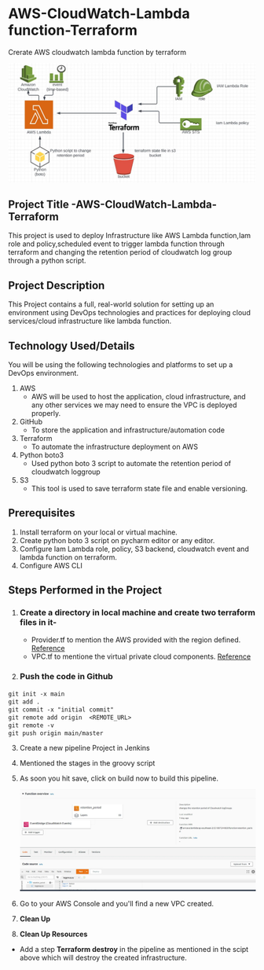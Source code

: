 # AWS-CloudWatch-Lambda function-Terraform
Crerate AWS cloudwatch lambda function by terraform

![This is an image](https://github.com/tanuj888/AWS-CloudWatch-Lambda/blob/main/AWS-LAMBDA.JPG)
## Project Title -AWS-CloudWatch-Lambda-Terraform
This project is used to deploy Infrastructure like AWS Lambda function,Iam role and policy,scheduled event to trigger lambda function through terraform and changing the retention period of cloudwatch log group through a python script.
## Project Description
This Project contains a full, real-world solution for setting up an environment using DevOps technologies and practices for deploying cloud services/cloud infrastructure like lambda function.
## Technology Used/Details
You will be using the following technologies and platforms to set up a DevOps environment.
1. AWS 
   - AWS will be used to host the application, cloud infrastructure, and any other services we may need to ensure the VPC is deployed properly.
2. GitHub
   - To store the application and infrastructure/automation code
3. Terraform
   - To automate the infrastructure deployment on AWS 
4. Python boto3
    - Used python boto 3 script to automate the retention period of cloudwatch loggroup
5. S3
    - This tool is used to save terraform state file and enable versioning.
## Prerequisites
1. Install terraform on your local or virtual machine.
2. Create python boto 3 script on pycharm editor or any editor.
3. Configure Iam Lambda role, policy, S3 backend, cloudwatch event and lambda function on terraform.
5. Configure AWS CLI

## Steps Performed in the Project
1. ### Create a directory in local machine and create two terraform files in it-
     - Provider.tf to mention the AWS provided with the region defined. [Reference](https://registry.terraform.io/providers/hashicorp/aws/latest/docs)
     - VPC.tf to mentione the virtual private cloud components. [Reference](https://registry.terraform.io/providers/hashicorp/aws/latest/docs/resources/vpc)
     
2. ### Push the code in Github
 ````
 git init -x main
 git add .
 git commit -x "initial commit"
 git remote add origin  <REMOTE_URL> 
 git remote -v
 git push origin main/master
 ````
3. Create a new pipeline Project in Jenkins
4. Mentioned the stages in the groovy script

 
5. As soon you hit save, click on build now to build this pipeline.

   ![](https://github.com/tanuj888/AWS-CloudWatch-Lambda/blob/main/LAMBDA_FN.JPG)
6. Go to your AWS Console and you'll find a new VPC created. 
7. **Clean Up**
7. **Clean Up Resources**
  * Add a step **Terraform destroy** in the pipeline as mentioned in the scipt above which will destroy the created infrastructure. 

